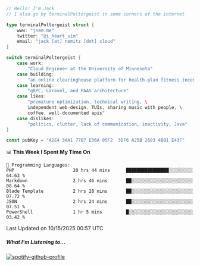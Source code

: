 ```go
// Hello! I'm Jack
// I also go by terminalPoltergeist in some corners of the internet

type terminalPoltergeist struct {
    www: "jnem.me"
    twitter: "@i_heart_vim"
    email: "jack [at] nemitz [dot] cloud"
}

switch terminalPoltergeist {
    case work:
        "Cloud Engineer at the University of Minnesota"
    case building:
        "an online clearinghouse platform for health-plan fitness incentive programs"
    case learning:
        "gRPC, Laravel, and PAAS architecture"
    case likes:
        "premature optimization, technical writing, \
        independent web-design, TUIs, sharing music with people, \
        coffee, well-documented apis"
    case dislikes:
        "politics, clutter, lack of communication, inactivity, Java"
}

const pubKey = "A2E4 3AA1 77B7 E36A 05F2  3DF6 A25B 2683 4BB1 E43F"
```

<!--START_SECTION:waka-->
📊 **This Week I Spent My Time On** 

```text
💬 Programming Languages: 
PHP                      20 hrs 44 mins      ████████████████░░░░░░░░░   64.63 % 
Markdown                 2 hrs 46 mins       ██░░░░░░░░░░░░░░░░░░░░░░░   08.64 % 
Blade Template           2 hrs 28 mins       ██░░░░░░░░░░░░░░░░░░░░░░░   07.72 % 
JSON                     2 hrs 24 mins       ██░░░░░░░░░░░░░░░░░░░░░░░   07.51 % 
PowerShell               1 hr 5 mins         █░░░░░░░░░░░░░░░░░░░░░░░░   03.42 % 
```


 Last Updated on 10/15/2025 00:57 UTC
<!--END_SECTION:waka-->

##### What I'm Listening to...

[![spotify-github-profile](https://jnem.me/listening-item?maxAge=2592000)](https://jnem.me/listening)
